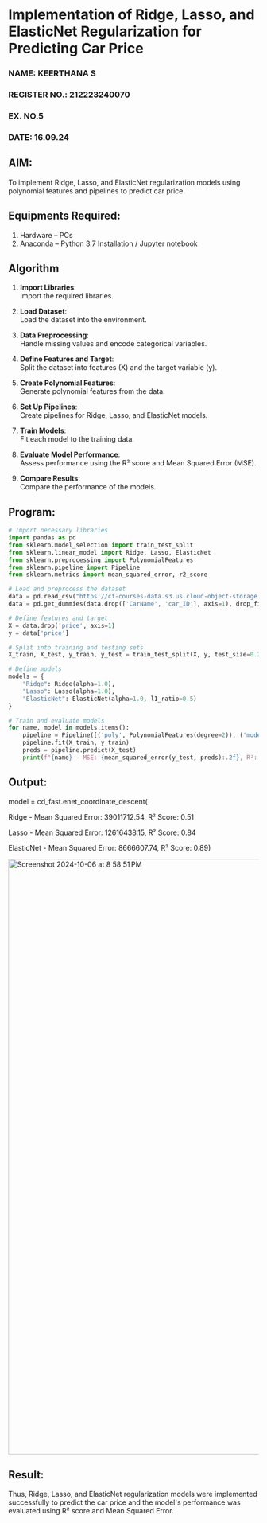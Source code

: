 # Implementation of Ridge, Lasso, and ElasticNet Regularization for Predicting Car Price
<H3>NAME: KEERTHANA S</H3>
<H3>REGISTER NO.: 212223240070</H3>
<H3>EX. NO.5</H3>
<H3>DATE: 16.09.24</H3>

## AIM:
To implement Ridge, Lasso, and ElasticNet regularization models using polynomial features and pipelines to predict car price.

## Equipments Required:
1. Hardware – PCs
2. Anaconda – Python 3.7 Installation / Jupyter notebook

## Algorithm
1. **Import Libraries**:  
   Import the required libraries.

2. **Load Dataset**:  
   Load the dataset into the environment.

3. **Data Preprocessing**:  
   Handle missing values and encode categorical variables.

4. **Define Features and Target**:  
   Split the dataset into features (X) and the target variable (y).

5. **Create Polynomial Features**:  
   Generate polynomial features from the data.

6. **Set Up Pipelines**:  
   Create pipelines for Ridge, Lasso, and ElasticNet models.

7. **Train Models**:  
   Fit each model to the training data.

8. **Evaluate Model Performance**:  
   Assess performance using the R² score and Mean Squared Error (MSE).

9. **Compare Results**:  
   Compare the performance of the models.

## Program:
```py
# Import necessary libraries
import pandas as pd
from sklearn.model_selection import train_test_split
from sklearn.linear_model import Ridge, Lasso, ElasticNet
from sklearn.preprocessing import PolynomialFeatures
from sklearn.pipeline import Pipeline
from sklearn.metrics import mean_squared_error, r2_score

# Load and preprocess the dataset
data = pd.read_csv("https://cf-courses-data.s3.us.cloud-object-storage.appdomain.cloud/IBM-ML240EN-SkillsNetwork/labs/data/CarPrice_Assignment.csv")
data = pd.get_dummies(data.drop(['CarName', 'car_ID'], axis=1), drop_first=True)

# Define features and target
X = data.drop('price', axis=1)
y = data['price']

# Split into training and testing sets
X_train, X_test, y_train, y_test = train_test_split(X, y, test_size=0.2, random_state=42)

# Define models
models = {
    "Ridge": Ridge(alpha=1.0),
    "Lasso": Lasso(alpha=1.0),
    "ElasticNet": ElasticNet(alpha=1.0, l1_ratio=0.5)
}

# Train and evaluate models
for name, model in models.items():
    pipeline = Pipeline([('poly', PolynomialFeatures(degree=2)), ('model', model)])
    pipeline.fit(X_train, y_train)
    preds = pipeline.predict(X_test)
    print(f"{name} - MSE: {mean_squared_error(y_test, preds):.2f}, R²: {r2_score(y_test, preds):.2f}")

```

## Output:

model = cd_fast.enet_coordinate_descent(

Ridge - Mean Squared Error: 39011712.54, R² Score: 0.51

Lasso - Mean Squared Error: 12616438.15, R² Score: 0.84

ElasticNet - Mean Squared Error: 8666607.74, R² Score: 0.89)

<img width="1197" alt="Screenshot 2024-10-06 at 8 58 51 PM" src="https://github.com/user-attachments/assets/bfeebd0c-c84d-4dce-9c38-182990f46973">


## Result:
Thus, Ridge, Lasso, and ElasticNet regularization models were implemented successfully to predict the car price and the model's performance was evaluated using R² score and Mean Squared Error.
